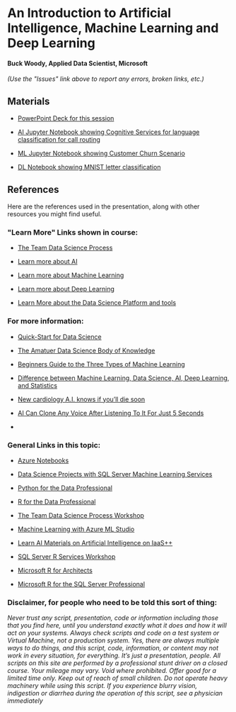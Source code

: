 # An Introduction to Artificial Intelligence, Machine Learning and Deep Learning 

#### Buck Woody, Applied Data Scientist, Microsoft

*(Use the "Issues" link above to report any errors, broken links, etc.)*

## Materials

- [PowerPoint Deck for this session](https://github.com/BuckWoody/presentations/blob/master/ai_ml_dl/Introduction%20to%20ML%2C%20AI%2C%20and%20DL.pptx)

- [AI Jupyter Notebook showing Cognitive Services for language classification for call routing](https://github.com/BuckWoody/presentations/blob/master/ai_ml_dl/AI.ipynb)

- [ML Jupyter Notebook showing Customer Churn Scenario](https://github.com/BuckWoody/presentations/blob/master/ai_ml_dl/ML.ipynb)

- [DL Notebook showing MNIST letter classification](https://github.com/BuckWoody/presentations/blob/master/ai_ml_dl/DL.ipynb)


## References

Here are the references used in the presentation, along with other resources you might find useful.

### "Learn More" Links shown in course: 

- [The Team Data Science Process](http://aka.ms/tdsp)

- [Learn more about AI](https://aischool.microsoft.com/)

- [Learn more about Machine Learning](https://www.edx.org/course/data-science-essentials)

- [Learn more about Deep Learning](https://www.youtube.com/watch?v=r0Ogt-q956I)

- [Learn More about the Data Science Platform and tools](http://LearnAI-DataScienceVM)


### For more information: 

- [Quick-Start for Data Science](https://buckwoody.wordpress.com/2017/07/06/quick-start-for-data-science/)

- [The Amatuer Data Science Body of Knowledge](https://buckwoody.wordpress.com/2015/09/16/the-amateur-data-science-body-of-knowledge/)

- [Beginners Guide to the Three Types of Machine Learning](https://www.kdnuggets.com/2019/11/beginners-guide-three-types-machine-learning.html)

- [Difference between Machine Learning, Data Science, AI, Deep Learning, and Statistics](https://www.datasciencecentral.com/profiles/blogs/difference-between-machine-learning-data-science-ai-deep-learning)

- [New cardiology A.I. knows if you’ll die soon](https://www.digitaltrends.com/cool-tech/cardiology-ai-predicts-death/)

- [AI Can Clone Any Voice After Listening To It For Just 5 Seconds](https://digg.com/video/ai-clones-your-voice-after-listening-for-5-seconds)


- [](https://www.kdnuggets.com/2019/11/beginners-guide-three-types-machine-learning.html)

### General Links in this topic:

- [Azure Notebooks](https://notebooks.azure.com/BuckWoodyNoteBooks/libraries/AzureNotebooks)

- [Data Science Projects with SQL Server Machine Learning Services](https://notebooks.azure.com/BuckWoodyNoteBooks/libraries/SQLML)

- [Python for the Data Professional](https://notebooks.azure.com/BuckWoodyNoteBooks/libraries/PythonDataProfessional)

- [R for the Data Professional](https://notebooks.azure.com/BuckWoodyNoteBooks/libraries/RDataProfessional)

- [The Team Data Science Process Workshop](https://notebooks.azure.com/BuckWoodyNoteBooks/libraries/TDSPPython)

- [Machine Learning with Azure ML Studio](https://github.com/Azure/LearnAnalytics-DoingMachineLearningwithAzureMLStudio)

- [Learn AI Materials on Artificial Intelligence on IaaS++](https://azure.github.io/LearnAI-AIonIaaS/)

- [SQL Server R Services Workshop](https://github.com/Azure/LearnAnalytics-SQLServerRServices)

- [Microsoft R for Architects](https://github.com/Azure/LearnAnalytics-MicrosoftRforArchitects)

- [Microsoft R for the SQL Server Professional](https://github.com/Azure/LearnAnalytics-MicrosoftRforSQLServerProfessional)


### Disclaimer, for people who need to be told this sort of thing: 

*Never trust any script, presentation, code or information including those that you find here, until you understand exactly what it does and how it will act on your systems. Always check scripts and code on a test system or Virtual Machine, not a production system. Yes, there are always multiple ways to do things, and this script, code, information, or content may not work in every situation, for everything. It’s just a presentation, people. All scripts on this site are performed by a professional stunt driver on a closed course. Your mileage may vary. Void where prohibited. Offer good for a limited time only. Keep out of reach of small children. Do not operate heavy machinery while using this script. If you experience blurry vision, indigestion or diarrhea during the operation of this script, see a physician immediately*
